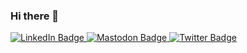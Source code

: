 ### Hi there 👋

<div id="badges">
  <a href="https://www.linkedin.com/in/leahfrom">
    <img src="https://img.shields.io/badge/LinkedIn-blue?style=for-the-badge&logo=linkedin&logoColor=white" alt="LinkedIn Badge"/>
  </a>
  <a href="https://mastodon.social/@leahfrom">
    <img src="https://img.shields.io/badge/Mastodon-6364FF?style=for-the-badge&logo=mastodon&logoColor=white" alt="Mastodon Badge"/>
  </a>
  <a href="https://twitter.com/leonfromde">
    <img src="https://img.shields.io/badge/Bluesky-0d84fa?style=for-the-badge&logo=bluesky&logoColor=white" alt="Twitter Badge"/>
  </a>
</div>

<!--
**leahfrom/leahfrom** is a ✨ _special_ ✨ repository because its `README.md` (this file) appears on your GitHub profile.

Here are some ideas to get you started:

- 🔭 I’m currently working on ...
- 🌱 I’m currently learning ...
- 👯 I’m looking to collaborate on ...
- 🤔 I’m looking for help with ...
- 💬 Ask me about ...
- 📫 How to reach me: ...
- 😄 Pronouns: ...
- ⚡ Fun fact: ...
-->
